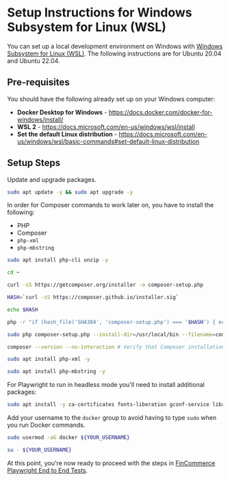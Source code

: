 # Setup Instructions for Windows Subsystem for Linux (WSL)

You can set up a local development environment on Windows with [Windows Subsystem for Linux (WSL)](https://docs.microsoft.com/en-us/windows/wsl/). The following instructions are for Ubuntu 20.04 and Ubuntu 22.04.

## Pre-requisites

You should have the following already set up on your Windows computer:

-   **Docker Desktop for Windows** - https://docs.docker.com/docker-for-windows/install/
-   **WSL 2** - https://docs.microsoft.com/en-us/windows/wsl/install
-   **Set the default Linux distribution** - https://docs.microsoft.com/en-us/windows/wsl/basic-commands#set-default-linux-distribution

## Setup Steps

Update and upgrade packages.

```bash
sudo apt update -y && sudo apt upgrade -y
```

In order for Composer commands to work later on, you have to install the following:

-   PHP
-   Composer
-   `php-xml`
-   `php-mbstring`

```bash
sudo apt install php-cli unzip -y

cd ~

curl -sS https://getcomposer.org/installer -o composer-setup.php

HASH=`curl -sS https://composer.github.io/installer.sig`

echo $HASH

php -r "if (hash_file('SHA384', 'composer-setup.php') === '$HASH') { echo 'Installer verified'; } else { echo 'Installer corrupt'; unlink('composer-setup.php'); } echo PHP_EOL;"

sudo php composer-setup.php --install-dir=/usr/local/bin --filename=composer

composer --version --no-interaction # Verify that Composer installation was successful

sudo apt install php-xml -y

sudo apt install php-mbstring -y
```

For Playwright to run in headless mode you'll need to install additional packages:

```bash
sudo apt install -y ca-certificates fonts-liberation gconf-service libappindicator1 libasound2 libatk-bridge2.0-0 libatk1.0-0 libc6 libcairo2 libcups2 libdbus-1-3 libexpat1 libfontconfig1 libgbm1 libgcc1 libgconf-2-4 libgdk-pixbuf2.0-0 libglib2.0-0 libgtk-3-0 libnspr4 libnss3 libpango-1.0-0 libpangocairo-1.0-0 libstdc++6 libx11-6 libx11-xcb1 libxcb1 libxcomposite1 libxcursor1 libxdamage1 libxext6 libxfixes3 libxi6 libxrandr2 libxrender1 libxss1 libxtst6 lsb-release wget xdg-utils
```

Add your username to the `docker` group to avoid having to type `sudo` when you run Docker commands.

```bash
sudo usermod -aG docker ${YOUR_USERNAME}

su - ${YOUR_USERNAME}
```

At this point, you're now ready to proceed with the steps in [FinCommerce Playwright End to End Tests](./README.md).
